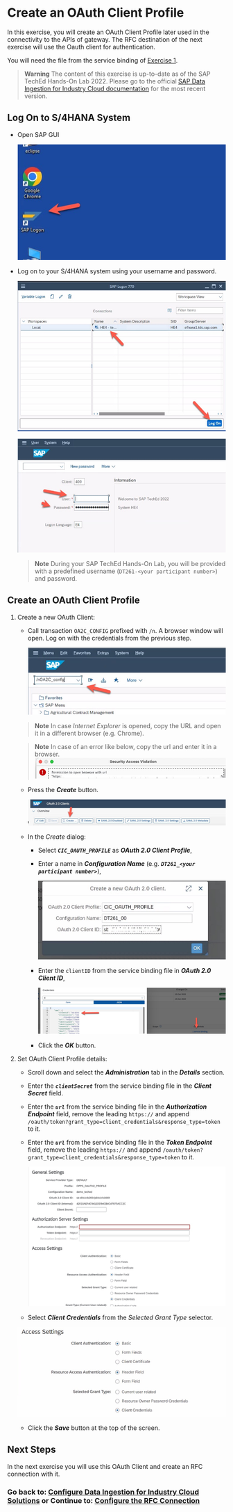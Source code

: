 # Create an OAuth Client Profile 
In this exercise, you will create an OAuth Client Profile later used in the connectivity to the APIs of gateway. 
The RFC destination of the next exercise will use the Oauth client for authentication. 

You will need the file from the service binding of [Exercise 1](../ex1/README.md#enable-access-to-data-ingestion-di-for-industry-cloud-solutions-apis).

> **Warning**
> The content of this exercise is up-to-date as of the SAP TechEd Hands-On Lab 2022. Please go to the official [SAP Data Ingestion for Industry Cloud documentation](https://help.sap.com/docs/DI_ICS/925366f331c54ee88e2b61ddae0be9fc/88da41cc955e49f1b7080e882bae36d4.html?locale=en-US) for the most recent version.

## Log On to S/4HANA System

- Open SAP GUI

    ![](images/EX4_8.jpg)

- Log on to your S/4HANA system using your username and password.

   ![](images/EX4_9.jpg)

   ![](images/EX4_10.jpg)

   > **Note**
   > During your SAP TechEd Hands-On Lab, you will be provided with a predefined username (`DT261-<your participant number>`) and password.

## Create an OAuth Client Profile

1. Create a new OAuth Client:

   - Call transaction `OA2C_CONFIG` prefixed with `/n`. A browser window will open. Log on with the credentials from the previous step. 

      ![](images/EX4_11.jpg)
      
   > **Note**
   > In case *Internet Explorer* is opened, copy the URL and open it in a different browser (e.g. Chrome).

   > **Note**
   > In case of an error like below, copy the url and enter it in a browser.
      ![](images/teched_error1.jpg)

   - Press the ***Create*** button.

      ![](images/EX4_2.jpg)

   - In the *Create* dialog:
      - Select ***`CIC_OAUTH_PROFILE`*** as ***OAuth 2.0 Client Profile***,
      - Enter a name in ***Configuration Name*** (e.g. ***`DT261_<your participant number>`***),

        ![](images/EX4_5.jpg)

      - Enter the `clientID` from the service binding file in ***OAuth 2.0 Client ID***,

         ![](images/EX4_3.jpg) 

      - Click the ***OK*** button.

2. Set OAuth Client Profile details:

   - Scroll down and select the ***Administration*** tab in the ***Details*** section.

   - Enter the ***`clientSecret`*** from the service binding file in the ***Client Secret*** field.

   - Enter the ***`url`*** from the service binding file in the ***Authorization Endpoint*** field, remove the leading `https://` and append `/oauth/token?grant_type=client_credentials&response_type=token` to it.

   - Enter the ***`url`*** from the service binding file in the ***Token Endpoint*** field, remove the leading `https://` and append `/oauth/token?grant_type=client_credentials&response_type=token` to it.

     ![](images/teched6.jpg)

   - Select ***Client Credentials*** from the *Selected Grant Type* selector.

    ![](images/EX4_7.jpg)
   
   - Click the ***Save*** button at the top of the screen.

## Next Steps

In the next exercise you will use this OAuth Client and create an RFC connection with it.

### Go back to: [**Configure Data Ingestion for Industry Cloud Solutions**](../ex2/README.md) or Continue to: [**Configure the RFC Connection**](../ex5/README.md)
